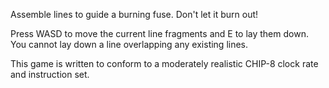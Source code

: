 Assemble lines to guide a burning fuse. Don't let it burn out!

Press WASD to move the current line fragments and E to lay them down. You cannot lay down a line overlapping any existing lines.

This game is written to conform to a moderately realistic CHIP-8 clock rate and instruction set.
